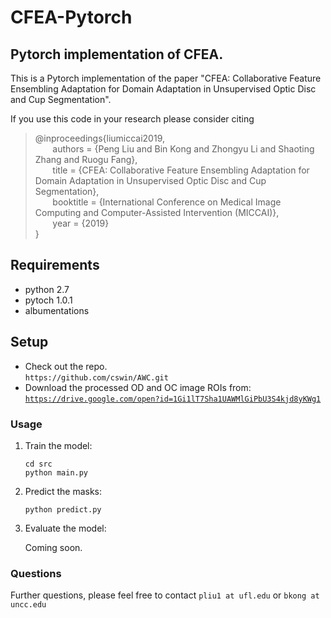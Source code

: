 # CFEA-Pytorch


## Pytorch implementation of CFEA.

This is a Pytorch implementation of the paper "CFEA: Collaborative Feature Ensembling Adaptation for Domain Adaptation in Unsupervised Optic Disc and Cup Segmentation". 

If you use this code in your research please consider citing

>@inproceedings{liumiccai2019,<br>
&nbsp;&nbsp;&nbsp;&nbsp;&nbsp;&nbsp; authors = {Peng Liu and Bin Kong and Zhongyu Li and Shaoting Zhang and Ruogu Fang},<br>
&nbsp;&nbsp;&nbsp;&nbsp;&nbsp;&nbsp;          title = {CFEA: Collaborative Feature Ensembling Adaptation for Domain Adaptation in Unsupervised Optic Disc and Cup Segmentation},<br>
&nbsp;&nbsp;&nbsp;&nbsp;&nbsp;&nbsp;          booktitle = {International Conference on Medical Image Computing and Computer-Assisted Intervention (MICCAI)},<br>
&nbsp;&nbsp;&nbsp;&nbsp;&nbsp;&nbsp;          year = {2019}<br>
}
## Requirements

* python 2.7
* pytoch 1.0.1
* albumentations

## Setup
* Check out the repo.<br>
`https://github.com/cswin/AWC.git`
* Download the processed OD and OC image ROIs from:<br>
[`https://drive.google.com/open?id=1Gi1lT7Sha1UAWMlGiPbU3S4kjd8yKWg1`](https://drive.google.com/open?id=1Gi1lT7Sha1UAWMlGiPbU3S4kjd8yKWg1)

### Usage
1. Train the model:
 
   ```shell
   cd src
   python main.py
   ```
2. Predict the masks:

   ```shell
   python predict.py
   ```
3. Evaluate the model:

   Coming soon.
   
### Questions

Further questions, please feel free to contact `pliu1 at ufl.edu` or `bkong at uncc.edu`
